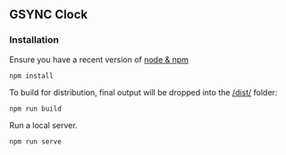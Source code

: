 GSYNC Clock
-------------------------------------------

### Installation
Ensure you have a recent version of [node & npm](https://nodejs.org/en/download/)
```
npm install
```
To build for distribution, final output will be dropped into the [/dist/](./dist) folder:
```
npm run build
```
Run a local server.
```
npm run serve
```
